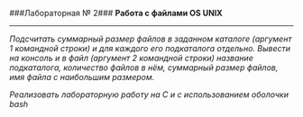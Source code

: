 ###Лабораторная № 2###
__Работа с файлами OS UNIX__
___
_Подсчитать суммарный размер файлов в заданном каталоге (аргумент 1 командной строки) и для каждого его подкаталога отдельно. Вывести на консоль и в файл (аргумент 2 командной строки) название подкаталога, количество файлов в нём, суммарный размер файлов, имя файла с наибольшим размером._

_Реализовать лабораторную работу на C и с использованием оболочки bash_